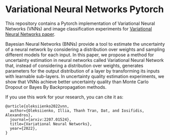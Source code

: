 # Variational Neural Networks Pytorch

This repository contains a Pytorch implementation of Variational Neural Networks (VNNs) and image classification experiments for [Variational Neural Networks paper](https://arxiv.org/abs/2207.01524).

Bayesian Neural Networks (BNNs) provide a tool to estimate the uncertainty of a neural network by considering a distribution over weights and sampling different models for each input. In this paper, we propose a method for uncertainty estimation in neural networks called Variational Neural Network that, instead of considering a distribution over weights, generates parameters for the output distribution of a layer by transforming its inputs with learnable sub-layers. In uncertainty quality estimation experiments, we show that VNNs achieve better uncertainty quality than Monte Carlo Dropout or Bayes By Backpropagation methods.

If you use this work for your research, you can cite it as:
```
@article{oleksiienko2022vnn,
  author={Oleksiienko, Illia, Thanh Tran, Dat, and Iosifidis, Alexandros},
  journal={arxiv:2207.01524}, 
  title={Variational Neural Networks}, 
  year={2022},
}
```

